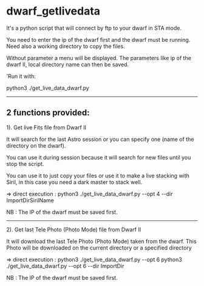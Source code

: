 # dwarf_getlivedata

It's a python script that will connect by ftp to your dwarf in STA mode.

You need to enter the ip of the dwarf first and the dwarf must be running.
Need also a working directory to copy the files.

Without parameter a menu will be displayed.
The parameters like ip of the dwarf II, local directory name can then be saved.


'Run it with:

python3 ./get_live_data_dwarf.py

---------------------
2 functions provided: 
---------------------
1). Get live Fits file from Dwarf II


It will search for the last Astro session or you can specify one (name of the directory on the dwarf).

You can use it during session because it will search for new files until you stop the script.

You can use it to just copy your files or use it to make a live stacking with Siril, in this case you need a dark master to stack well.

=> direct execution : 
   python3 ./get_live_data_dwarf.py --opt 4 --dir ImportDirSirilName

NB : The IP of the dwarf must be saved first.

---------------------
2). Get last Tele Photo (Photo Mode) file from Dwarf II

It will download the last Tele Photo (Photo Mode) taken from the dwarf.
This Photo will be downloaded on the current directory or a specified directory

=> direct execution : 
   python3 ./get_live_data_dwarf.py --opt 6
   python3 ./get_live_data_dwarf.py --opt 6 --dir ImportDir

NB : The IP of the dwarf must be saved first.
